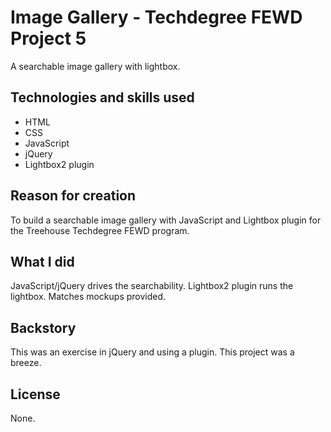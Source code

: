 # Image Gallery - Techdegree FEWD Project 5

A searchable image gallery with lightbox.  

## Technologies and skills used 

+ HTML
+ CSS
+ JavaScript
+ jQuery
+ Lightbox2 plugin


## Reason for creation
To build a searchable image gallery with JavaScript and Lightbox plugin for the Treehouse Techdegree FEWD program.

## What I did

JavaScript/jQuery drives the searchability. Lightbox2 plugin runs the lightbox. Matches mockups provided.
 
## Backstory

This was an exercise in jQuery and using a plugin. This project was a breeze.


## License
None.
